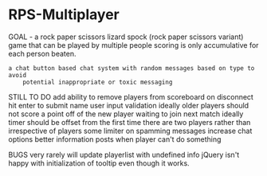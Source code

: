 # RPS-Multiplayer

GOAL - a rock paper scissors lizard spock (rock paper scissors variant) game that can be played by multiple people
	scoring is only accumulative for each person beaten.

	a chat button based chat system with random messages based on type to avoid
		potential inappropriate or toxic messaging




STILL TO DO
	add ability to remove players from scoreboard on disconnect
	hit enter to submit name
	user input validation
	ideally older players should not score a point off of the new player waiting to join next match
	ideally timer should be offset from the first time there are two players rather than irrespective of players
	some limiter on spamming messages
	increase chat options
	better information posts when player can't do something


BUGS
very rarely will update playerlist with undefined info
jQuery isn't happy with initialization of tooltip even though it works.